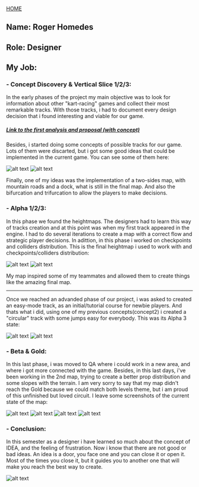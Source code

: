 [HOME](index.md)
## Name: Roger Homedes
## Role: Designer
## My Job:
### - Concept Discovery & Vertical Slice 1/2/3:
In the early phases of the project my main objective was to look for information about other "kart-racing" games and collect their most remarkable tracks. With those tracks, i had to document every design decision that i found interesting and viable for our game.

##### [Link to the first analysis and proposal (with concept)](https://docs.google.com/document/d/1KWESt4w4Brao5CY0e-7IxbD-YmUMBvV2zlyQ825Itq4/edit)

Besides, i started doing some concepts of possible tracks for our game. Lots of them were discarted, but i got some good ideas that could be implemented in the current game. You can see some of them here: 

![alt text][concept1] ![alt text][concept2]

[concept1]: http://i.imgur.com/VABjLmYm.jpg "Concept 1"
[concept2]: http://i.imgur.com/OcYWVvGm.jpg?1 "Concept 2"

Finally, one of my ideas was the implementation of a two-sides map, with mountain roads and a dock, what is still in the final map. And also the bifurcation and trifurcation to allow the players to make decisions. 

### - Alpha 1/2/3: 
In this phase we found the heightmaps. The designers had to learn this way of tracks creation and at this point was when my first track appeared in the engine. I had to do several iterations to create a map with a correct flow and strategic player decisions. In adittion, in this phase i worked on checkpoints and colliders distribution. This is the final heightmap i used to work with and checkpoints/colliders distribution: 

![alt text][heightmap] ![alt text][colliders/checkpoints]

[heightmap]: http://i.imgur.com/wqkFk4Rm.png "Heightmap"
[colliders/checkpoints]: http://i.imgur.com/rKfmSvjm.png "Colliders/Checkpoints"


My map inspired some of my teammates and allowed them to create things like the amazing final map. 

------
Once we reached an advanded phase of our project, i was asked to created an easy-mode track, as an initial/tutorial course for newbie players. And thats what i did, using one of my previous concepts(concept2) i created a "circular" track with some jumps easy for everybody. 
This was its Alpha 3 state: 

![alt text][2ndheightmap] ![alt text][2ndcircuit]

[2ndcircuit]: http://i.imgur.com/22vxPlfm.png?1 "Circular track"
[2ndheightmap]: http://i.imgur.com/vRHJ0Ipm.png "2nd Heightmap"

### - Beta & Gold:
In this last phase, i was moved to QA where i could work in a new area, and where i got more connected with the game. Besides, in this last days, i've been working in the 2nd map, trying to create a better prop distribution and some slopes with the terrain. I am very sorry to say that my map didn't reach the Gold because we could match both levels theme, but i am proud of this unfinished but loved circuit.
I leave some screenshots of the current state of the map: 

![alt text][screen1] ![alt text][screen2] ![alt text][screen3] ![alt text][screen4]

[screen1]: http://i.imgur.com/gD4lLuIm.png "Screen 1"
[screen2]: http://i.imgur.com/WMBly8tm.png "Screen 2"
[screen3]: http://i.imgur.com/zhM67Ytm.png "Screen 3"
[screen4]: http://i.imgur.com/xhNQd3cm.png "Screen 4"

### - Conclusion:
In this semester as a designer i have learned so much about the concept of IDEA, and the feeling of frustration. Now i know that there are not good or bad ideas. An idea is a door, you face one and you can close it or open it. Most of the times you close it, but it guides you to another one that will make you reach the best way to create. 

![alt text][designer]

[designer]: http://i.imgur.com/oMeRtjfm.jpg "ideas"
